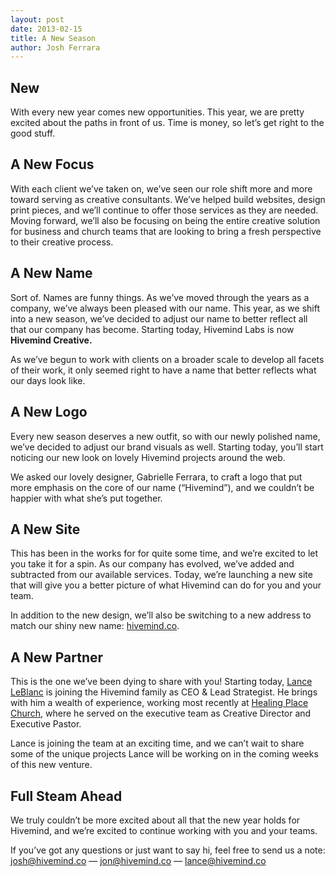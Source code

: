 ```yaml
---
layout: post
date: 2013-02-15
title: A New Season
author: Josh Ferrara
---
```

## New
With every new year comes new opportunities. This year, we are pretty excited about the paths in front of us. Time is money, so let’s get right to the good stuff.

## A New Focus
With each client we’ve taken on, we’ve seen our role shift more and more toward serving as creative consultants. We’ve helped build websites, design print pieces, and we’ll continue to offer those services as they are needed. Moving forward, we’ll also be focusing on being the entire creative solution for business and church teams that are looking to bring a fresh perspective to their creative process.

## A New Name
Sort of. Names are funny things. As we’ve moved through the years as a company, we’ve always been pleased with our name. This year, as we shift into a new season, we’ve decided to adjust our name to better reflect all that our company has become. Starting today, Hivemind Labs is now **Hivemind Creative.**

As we’ve begun to work with clients on a broader scale to develop all facets of their work, it only seemed right to have a name that better reflects what our days look like.

## A New Logo
Every new season deserves a new outfit, so with our newly polished name, we’ve decided to adjust our brand visuals as well. Starting today, you’ll start noticing our new look on lovely Hivemind projects around the web.

We asked our lovely designer, Gabrielle Ferrara, to craft a logo that put more emphasis on the core of our name (“Hivemind”), and we couldn’t be happier with what she’s put together.

## A New Site
This has been in the works for for quite some time, and we’re excited to let you take it for a spin. As our company has evolved, we’ve added and subtracted from our available services. Today, we’re launching a new site that will give you a better picture of what Hivemind can do for you and your team.

In addition to the new design, we’ll also be switching to a new address to match our shiny new name: [hivemind.co](http://hivemind.co).

## A New Partner
This is the one we’ve been dying to share with you! Starting today, [Lance LeBlanc](http://twitter.com/the_lance) is joining the Hivemind family as CEO & Lead Strategist. He brings with him a wealth of experience, working most recently at [Healing Place Church](http://healingplacechurch.org), where he served on the executive team as Creative Director and Executive Pastor.

Lance is joining the team at an exciting time, and we can’t wait to share some of the unique projects Lance will be working on in the coming weeks of this new venture.

## Full Steam Ahead
We truly couldn’t be more excited about all that the new year holds for Hivemind, and we’re excited to continue working with you and your teams.

If you’ve got any questions or just want to say hi, feel free to send us a note: <br>
[josh@hivemind.co](mailto:josh@hivemind.co) — [jon@hivemind.co](mailto:jon@hivemind.co) — [lance@hivemind.co](mailto:lance@hivemind.co)

